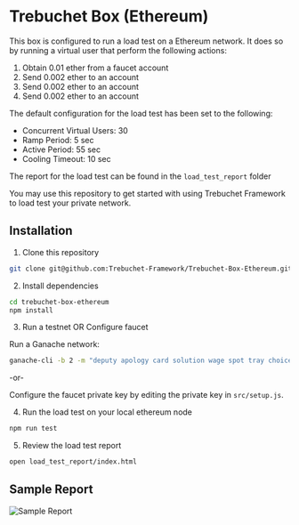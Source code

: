 # Trebuchet Box (Ethereum)

This box is configured to run a load test on a Ethereum network. It does so by running a virtual user that perform the following actions:

1. Obtain 0.01 ether from a faucet account
2. Send 0.002 ether to an account
3. Send 0.002 ether to an account
4. Send 0.002 ether to an account

The default configuration for the load test has been set to the following:

- Concurrent Virtual Users: 30
- Ramp Period: 5 sec
- Active Period: 55 sec
- Cooling Timeout: 10 sec

The report for the load test can be found in the `load_test_report` folder

You may use this repository to get started with using Trebuchet Framework to load test your private network. 

## Installation

1. Clone this repository
   
  ```bash
  git clone git@github.com:Trebuchet-Framework/Trebuchet-Box-Ethereum.git
  ```

2. Install dependencies
   
  ```bash
  cd trebuchet-box-ethereum
  npm install
  ```

3. Run a testnet OR Configure faucet
   
  Run a Ganache network:

  ```bash
  ganache-cli -b 2 -m "deputy apology card solution wage spot tray choice thing hollow peanut matrix"
  ```

  -or-

  Configure the faucet private key by editing the private key in `src/setup.js`.

4. Run the load test on your local ethereum node
   
  ```bash
  npm run test
  ```

5. Review the load test report
  
  ```bash
  open load_test_report/index.html
  ```

## Sample Report

![Sample Report](https://raw.githubusercontent.com/Trebuchet-Framework/Trebuchet/master/static/sample-report.png)
